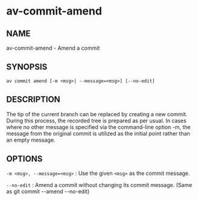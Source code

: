 # av-commit-amend

## NAME

av-commit-amend - Amend a commit

## SYNOPSIS

```synopsis
av commit amend [-m <msg>| --message=<msg>] [--no-edit]
```

## DESCRIPTION

The tip of the current branch can be replaced by creating a new commit. During
this process, the recorded tree is prepared as per usual. In cases where no
other message is specified via the command-line option -m, the message from the
original commit is utilized as the initial point rather than an empty message.

## OPTIONS

`-m <msg>, --message=<msg>`
: Use the given `<msg>` as the commit message.

`--no-edit`
: Amend a commit without changing its commit message. (Same as git commit
  --amend --no-edit)
